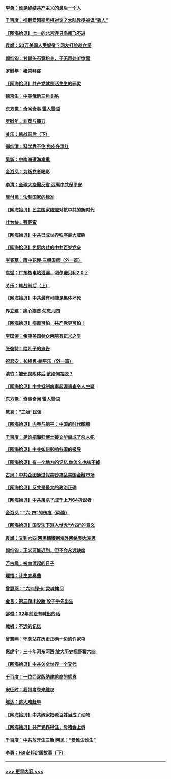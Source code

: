 #### [李勇：谁是终结共产主义的最后一个人](../pages/nsc993/n13044397.md?t=06250102) 
#### [千百度：推翻爱因斯坦相对论？大陆教授被讽“丢人”](../pages/nsc993/n13043908.md?t=06250102) 
#### [【网海拾贝】七一的北京连只鸟都飞不进](../pages/nsc993/n13041377.md?t=06250102) 
#### [袁斌：50万美国人受奴役？网友打脸赵立坚](../pages/nsc993/n13041330.md?t=06250102) 
#### [颜纯钩：甘冒矢石竟粉身，于无声处听惊雷](../pages/nsc993/n13041140.md?t=06250102) 
#### [罗慰年：猪崇拜症](../pages/nsc993/n13041071.md?t=06250102) 
#### [【网海拾贝】共产党就是活生生的邪灵](../pages/nsc993/n13036627.md?t=06250102) 
#### [魏京生：中美俄新三角关系](../pages/nsc993/n13035986.md?t=06250102) 
#### [东方觉：奇闻奇事 雷人雷语](../pages/nsc993/n13035878.md?t=06250102) 
#### [罗慰年：韭菜与镰刀](../pages/nsc993/n13034374.md?t=06250102) 
#### [关乐：韩战前后（下）](../pages/nsc993/n13034113.md?t=06250102) 
#### [郑纯清：科学靠不住 免疫在漂红](../pages/nsc993/n13034093.md?t=06250102) 
#### [吴新：中南海遭海难重](../pages/nsc993/n13034084.md?t=06250102) 
#### [金浴凤：为叛党者喝彩](../pages/nsc993/n13034058.md?t=06250102) 
#### [李清：全球大疫需反省 远离中共保平安](../pages/nsc993/n13033784.md?t=06250102) 
#### [唐付民：法制国家的标准](../pages/nsc993/n13032944.md?t=06250102) 
#### [【网海拾贝】民主国家结盟对抗中共的新时代](../pages/nsc993/n13031717.md?t=06250102) 
#### [吐为快：菩萨蛮](../pages/nsc993/n13030033.md?t=06250102) 
#### [【网海拾贝】中共已成世界秩序最大威胁](../pages/nsc993/n13028138.md?t=06250102) 
#### [【网海拾贝】色厉内荏的中共百岁党庆](../pages/nsc993/n13025582.md?t=06250102) 
#### [李春草：雨中花慢‧三朝国师（外一首）](../pages/nsc993/n13025567.md?t=06250102) 
#### [袁斌：广东核电站泄漏，切尔诺贝利2.0？](../pages/nsc993/n13025475.md?t=06250102) 
#### [关乐：韩战前后（上）](../pages/nsc993/n13025387.md?t=06250102) 
#### [【网海拾贝】中共最有可能是集体坏死](../pages/nsc993/n13023101.md?t=06250102) 
#### [界立建：痛心疾首 勿忘六四](../pages/nsc993/n13022339.md?t=06250102) 
#### [【网海拾贝】病毒可怕，共产党更可怕！](../pages/nsc993/n13020728.md?t=06250102) 
#### [李国涛：希望美国参众两院有正义之举](../pages/nsc993/n13020674.md?t=06250102) 
#### [张彼特：给儿子的忠告](../pages/nsc993/n13018934.md?t=06250102) 
#### [祝君安：长相思‧躺平乐（外一篇）](../pages/nsc993/n13018923.md?t=06250102) 
#### [清竹：被邪灵附体后 该如何摆脱？](../pages/nsc993/n13018877.md?t=06250102) 
#### [【网海拾贝】中共抵制病毒起源调查令人生疑](../pages/nsc993/n13017785.md?t=06250102) 
#### [东方觉：奇事奇闻 雷人雷语](../pages/nsc993/n13017577.md?t=06250102) 
#### [慧真：“三胎”民谣](../pages/nsc993/n13017394.md?t=06250102) 
#### [【网海拾贝】内卷与躺平：中国的时代图腾](../pages/nsc993/n13016128.md?t=06250102) 
#### [千百度：是谁把海归博士姜文华逼成了杀人犯](../pages/nsc993/n13015218.md?t=06250102) 
#### [【网海拾贝】中共如何影响各国的报导](../pages/nsc993/n13012599.md?t=06250102) 
#### [【网海拾贝】有一个地方的记忆 你怎么也抹不掉](../pages/nsc993/n13009802.md?t=06250102) 
#### [古风：中共企图通过假美钞搞乱美国金融市场](../pages/nsc993/n13009626.md?t=06250102) 
#### [【网海拾贝】反共是最大的政治正确](../pages/nsc993/n13007051.md?t=06250102) 
#### [【网海拾贝】中共屠杀了成千上万64抗议者](../pages/nsc993/n13002713.md?t=06250102) 
#### [金浴凤：“六·四”的伤痕（两篇）](../pages/nsc993/n13001719.md?t=06250102) 
#### [【网海拾贝】国安法下港人悼念“六四”的意义](../pages/nsc993/n13001039.md?t=06250102) 
#### [袁斌：又到六四 网民翻墙到海外网络表达哀思](../pages/nsc993/n13000995.md?t=06250102) 
#### [颜纯钩：正义可能迟到，但不会永远缺席](../pages/nsc993/n13000920.md?t=06250102) 
#### [万古缘：被血漂起的日子](../pages/nsc993/n13000914.md?t=06250102) 
#### [理悟：计生变奏曲](../pages/nsc993/n13000414.md?t=06250102) 
#### [曾慧燕：“六四绿卡”灵魂拷问](../pages/nsc993/n13000277.md?t=06250102) 
#### [金言：第三孩未投胎 段子手先出生](../pages/nsc993/n13000215.md?t=06250102) 
#### [邵俊：32年前没有喊出的话](../pages/nsc993/n13000181.md?t=06250102) 
#### [戟枫：不远的记忆](../pages/nsc993/n13000121.md?t=06250102) 
#### [曾慧燕：怀念站在历史正确一边的许家屯](../pages/nsc993/n13000073.md?t=06250102) 
#### [惠虎宇：三十年河东河西 放大历史视野看六四](../pages/nsc993/n13000018.md?t=06250102) 
#### [【网海拾贝】中共欠全世界一个交代](../pages/nsc993/n12998706.md?t=06250102) 
#### [千百度：一位西双版纳建筑商的感恩](../pages/nsc993/n12998487.md?t=06250102) 
#### [宋征时：我带考卷来维权](../pages/nsc993/n12994088.md?t=06250102) 
#### [陈达：逃大难赶早](../pages/nsc993/n12993569.md?t=06250102) 
#### [【网海拾贝】中共砖家把老百姓当成了动物](../pages/nsc993/n12993483.md?t=06250102) 
#### [【网海拾贝】共产党靠得住，母猪会上树](../pages/nsc993/n12990730.md?t=06250102) 
#### [千百度：中共放开生三胎 网民：“爱谁生谁生”](../pages/nsc993/n12990644.md?t=06250102) 
#### [李勇：FBI安邦定国故事（下）](../pages/nsc993/n12987854.md?t=06250102) 

----
#### [ >>> 更早内容 <<< ](../indexes/nsc993-earlier.md)
